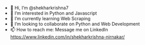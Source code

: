 - 👋 Hi, I’m @shekharkrishna7
- 👀 I’m interested in Python and Javascript
- 🌱 I’m currently learning Web Scraping
- 💞️ I’m looking to collaborate on Python and Web Development
- 📫 How to reach me: Message me on LinkedIn https://www.linkedin.com/in/shekharkrishna-nirnakar/

<!---
shekharkrishna7/shekharkrishna7 is a ✨ special ✨ repository because its `README.md` (this file) appears on your GitHub profile.
You can click the Preview link to take a look at your changes.
--->

